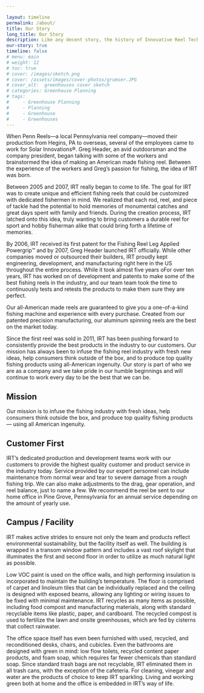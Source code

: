 ```yaml
---

layout: timeline
permalink: /about/
title: Our Story
long_title: Our Story
description: Like any decent story, the history of Innovative Reel Technologies started with a dream and a deep passion for success.
our-story: true
timeline: false
# menu: main
# weight: 12
# toc: true
# cover: /images/sketch.png
# cover: /assets/images/cover-photos/grumser.JPG
# cover_alt:  greenhouses cover sketch
# categories: Greenhouse Planning
# tags: 
#     - Greenhouse Planning
#     - Planning
#     - Greenhouse
#     - Greenhouses
---
```

<!-- <div style="margin:0 auto;" id="customform_data" data-id="G1MITPIWwR36MDpcmX0Ovw"></div>  -->



When Penn Reels—a local Pennsylvania reel company—moved their production from Hegins, PA to overseas, several of the employees came to work for Solar Innovations®. Greg Header, an avid outdoorsman and the company president, began talking with some of the workers and brainstormed the idea of making an American made fishing reel. Between the experience of the workers and Greg’s passion for fishing, the idea of IRT was born.

Between 2005 and 2007, IRT really began to come to life. The goal for IRT was to create unique and efficient fishing reels that could be customized with dedicated fishermen in mind. We realized that each rod, reel, and piece of tackle had the potential to hold memories of monumental catches and great days spent with family and friends. During the creation process, IRT latched onto this idea, truly wanting to bring customers a durable reel for sport and hobby fisherman alike that could bring forth a lifetime of memories.

By 2006, IRT received its first patent for the Fishing Reel Leg Applied Powergrip™ and by 2007, Greg Header launched IRT officially. While other companies moved or outsourced their builders, IRT proudly kept engineering, development, and manufacturing right here in the US throughout the entire process. While it took almost five years oFor over ten years, IRT has worked on  of development and patents to make some of the best fishing reels in the industry, and our team team took the time to continuously tests and retests the products to make them sure they are perfect.

Our all-American made reels are guaranteed to give you a one-of-a-kind fishing machine and experience with every purchase. Created from our patented precision manufacturing, our aluminum spinning reels are the best on the market today.

Since the first reel was sold in 2011, IRT has been pushing forward to consistently provide the best products in the industry to our customers. Our mission has always been to infuse the fishing reel industry with fresh new ideas, help consumers think outside of the box, and to produce top quality fishing products using all-American ingenuity. Our story is part of who we are as a company and we take pride in our humble beginnings and will continue to work every day to be the best that we can be.


## Mission
Our mission is to infuse the fishing industry with fresh ideas, help consumers think outside the box, and produce top quality fishing products — using all American ingenuity.

## Customer First 

IRT’s dedicated production and development teams work with our customers to provide the highest quality customer and product service in the industry today. Service provided by our expert personnel can include maintenance from normal wear and tear to severe damage from a rough fishing trip. We can also make adjustments to the drag, gear operation, and reel balance, just to name a few. We recommend the reel be sent to our home office in Pine Grove, Pennsylvania for an annual service depending on the amount of yearly use.

## Campus / Facility

IRT makes active strides to ensure not only the team and products reflect environmental sustainability, but the facility itself as well. The building is wrapped in a transom window pattern and includes a vast roof skylight that illuminates the first and second floor in order to utilize as much natural light as possible. 

Low VOC paint is used on the office walls, and high performing insulation is incorporated to maintain the building’s temperature. The floor is comprised of carpet and linoleum tiles that can be individually replaced and the ceiling is designed with exposed beams, allowing any lighting or wiring issues to be fixed with minimal maintenance. IRT recycles as many items as possible, including food compost and manufacturing materials, along with standard recyclable items like plastic, paper, and cardboard. The recycled compost is used to fertilize the lawn and onsite greenhouses, which are fed by cisterns that collect rainwater. 

The office space itself has even been furnished with used, recycled, and reconditioned desks, chairs, and cubicles. Even the bathrooms are designed with green in mind: low flow toilets, recycled content paper products, and foam soap, which requires far fewer chemicals than standard soap. Since standard trash bags are not recyclable, IRT eliminated them in all trash cans, with the exception of the cafeteria. For cleaning, vinegar and water are the products of choice to keep IRT sparkling. Living and working green both at home and the office is embedded in IRT’s way of life.




